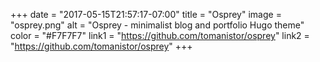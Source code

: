+++
date = "2017-05-15T21:57:17-07:00"
title = "Osprey"
image = "osprey.png"
alt = "Osprey - minimalist blog and portfolio Hugo theme"
color = "#F7F7F7"
link1 = "https://github.com/tomanistor/osprey"
link2 = "https://github.com/tomanistor/osprey"
+++
